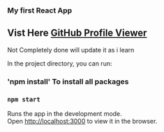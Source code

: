 ### My first React App

## Vist Here [GitHub Profile Viewer](https://my-github.netlify.app)

Not Completely done will update it as i learn

In the project directory, you can run:

### 'npm install' To install all packages <br/>

### `npm start`

Runs the app in the development mode.<br />
Open [http://localhost:3000](http://localhost:3000) to view it in the browser.
